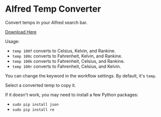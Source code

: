 # Alfred Temp Converter

Convert temps in your Alfred search bar.

[Download Here](https://github.com/jwhamilton99/alfred-temp-conversion/raw/master/Temp%20Conversion.alfredworkflow)

Usage: 

* `temp 100f` converts to Celsius, Kelvin, and Rankine.
* `temp 100c` converts to Fahrenheit, Kelvin, and Rankine.
* `temp 100k` converts to Fahrenheit, Celsius, and Rankine.
* `temp 100r` converts to Fahrenheit, Celsius, and Kelvin.

You can change the keyword in the workflow settings. By default, it's `temp`.

Select a converted temp to copy it.

If it doesn't work, you may need to install a few Python packages:

* `sudo pip install json`
* `sudo pip install re`
